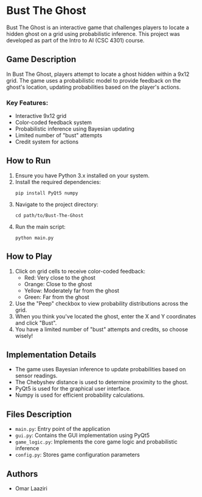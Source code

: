 # Bust The Ghost

Bust The Ghost is an interactive game that challenges players to locate a hidden ghost on a grid using probabilistic inference. This project was developed as part of the Intro to AI (CSC 4301) course.

## Game Description

In Bust The Ghost, players attempt to locate a ghost hidden within a 9x12 grid. The game uses a probabilistic model to provide feedback on the ghost's location, updating probabilities based on the player's actions.

### Key Features:
- Interactive 9x12 grid
- Color-coded feedback system
- Probabilistic inference using Bayesian updating
- Limited number of "bust" attempts
- Credit system for actions

## How to Run

1. Ensure you have Python 3.x installed on your system.
2. Install the required dependencies:
   ```
   pip install PyQt5 numpy
   ```
3. Navigate to the project directory:
   ```
   cd path/to/Bust-The-Ghost
   ```
4. Run the main script:
   ```
   python main.py
   ```

## How to Play

1. Click on grid cells to receive color-coded feedback:
   - Red: Very close to the ghost
   - Orange: Close to the ghost
   - Yellow: Moderately far from the ghost
   - Green: Far from the ghost
2. Use the "Peep" checkbox to view probability distributions across the grid.
3. When you think you've located the ghost, enter the X and Y coordinates and click "Bust".
4. You have a limited number of "bust" attempts and credits, so choose wisely!

## Implementation Details

- The game uses Bayesian inference to update probabilities based on sensor readings.
- The Chebyshev distance is used to determine proximity to the ghost.
- PyQt5 is used for the graphical user interface.
- Numpy is used for efficient probability calculations.

## Files Description

- `main.py`: Entry point of the application
- `gui.py`: Contains the GUI implementation using PyQt5
- `game_logic.py`: Implements the core game logic and probabilistic inference
- `config.py`: Stores game configuration parameters

## Authors

- Omar Laaziri
